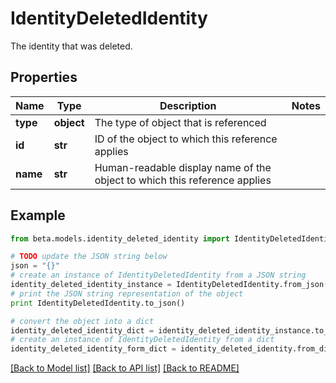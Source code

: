 # IdentityDeletedIdentity

The identity that was deleted.

## Properties
Name | Type | Description | Notes
------------ | ------------- | ------------- | -------------
**type** | **object** | The type of object that is referenced | 
**id** | **str** | ID of the object to which this reference applies | 
**name** | **str** | Human-readable display name of the object to which this reference applies | 

## Example

```python
from beta.models.identity_deleted_identity import IdentityDeletedIdentity

# TODO update the JSON string below
json = "{}"
# create an instance of IdentityDeletedIdentity from a JSON string
identity_deleted_identity_instance = IdentityDeletedIdentity.from_json(json)
# print the JSON string representation of the object
print IdentityDeletedIdentity.to_json()

# convert the object into a dict
identity_deleted_identity_dict = identity_deleted_identity_instance.to_dict()
# create an instance of IdentityDeletedIdentity from a dict
identity_deleted_identity_form_dict = identity_deleted_identity.from_dict(identity_deleted_identity_dict)
```
[[Back to Model list]](../README.md#documentation-for-models) [[Back to API list]](../README.md#documentation-for-api-endpoints) [[Back to README]](../README.md)


